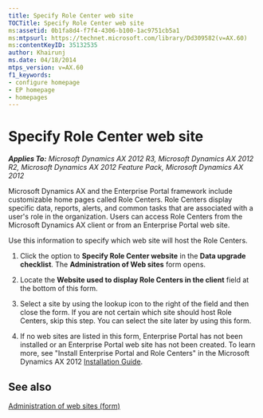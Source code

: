 ```yaml
---
title: Specify Role Center web site
TOCTitle: Specify Role Center web site
ms:assetid: 0b1fa8d4-f7f4-4306-b100-1ac9751cb5a1
ms:mtpsurl: https://technet.microsoft.com/library/Dd309582(v=AX.60)
ms:contentKeyID: 35132535
author: Khairunj
ms.date: 04/18/2014
mtps_version: v=AX.60
f1_keywords:
- configure homepage
- EP homepage
- homepages
---
```


# Specify Role Center web site 


_**Applies To:** Microsoft Dynamics AX 2012 R3, Microsoft Dynamics AX 2012 R2, Microsoft Dynamics AX 2012 Feature Pack, Microsoft Dynamics AX 2012_

Microsoft Dynamics AX and the Enterprise Portal framework include customizable home pages called Role Centers. Role Centers display specific data, reports, alerts, and common tasks that are associated with a user's role in the organization. Users can access Role Centers from the Microsoft Dynamics AX client or from an Enterprise Portal web site.

Use this information to specify which web site will host the Role Centers.

1.  Click the option to **Specify Role Center website** in the **Data upgrade checklist**. The **Administration of Web sites** form opens.

2.  Locate the **Website used to display Role Centers in the client** field at the bottom of this form.

3.  Select a site by using the lookup icon to the right of the field and then close the form. If you are not certain which site should host Role Centers, skip this step. You can select the site later by using this form.

4.  If no web sites are listed in this form, Enterprise Portal has not been installed or an Enterprise Portal web site has not been created. To learn more, see "Install Enterprise Portal and Role Centers" in the Microsoft Dynamics AX 2012 [Installation Guide](https://go.microsoft.com/fwlink/?linkid=163796).

## See also

[Administration of web sites (form)](https://technet.microsoft.com/library/aa500124\(v=ax.60\))

  


